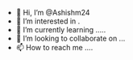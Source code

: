 - 👋 Hi, I’m @Ashishm24
- 👀 I’m interested in .
- 🌱 I’m currently learning ..... 
- 💞️ I’m looking to collaborate on ...
- 📫 How to reach me ....





<!---
Ashishm24/Ashishm24 is a ✨ special ✨ repository because its `README.md` (this file) appears on your GitHub profile.
You can click the Preview link to take a look at your changes.
--->

